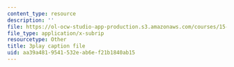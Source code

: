 ```yaml
---
content_type: resource
description: ''
file: https://ol-ocw-studio-app-production.s3.amazonaws.com/courses/15-031j-energy-decisions-markets-and-policies-spring-2012/aa39a4819541532eab6ef21b1840ab15_dZtcXCwIFw.vtt
file_type: application/x-subrip
resourcetype: Other
title: 3play caption file
uid: aa39a481-9541-532e-ab6e-f21b1840ab15
---
```

